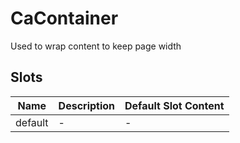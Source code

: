 # CaContainer

Used to wrap content to keep page width

## Slots

<!-- @vuese:CaContainer:slots:start -->
|Name|Description|Default Slot Content|
|---|---|---|
|default|-|-|

<!-- @vuese:CaContainer:slots:end -->


